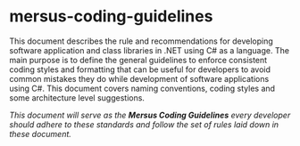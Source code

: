 # mersus-coding-guidelines

This document describes the rule and recommendations for developing software application and class libraries in .NET using C# as a language. The main purpose is to define the general guidelines to enforce consistent coding styles and formatting that can be useful for developers to avoid common mistakes they do while development of software applications using C#. This document covers naming conventions, coding styles and some architecture level suggestions.

*This document will serve as the **Mersus Coding Guidelines** every developer should adhere to these standards and follow the set of rules laid down in these document.*

